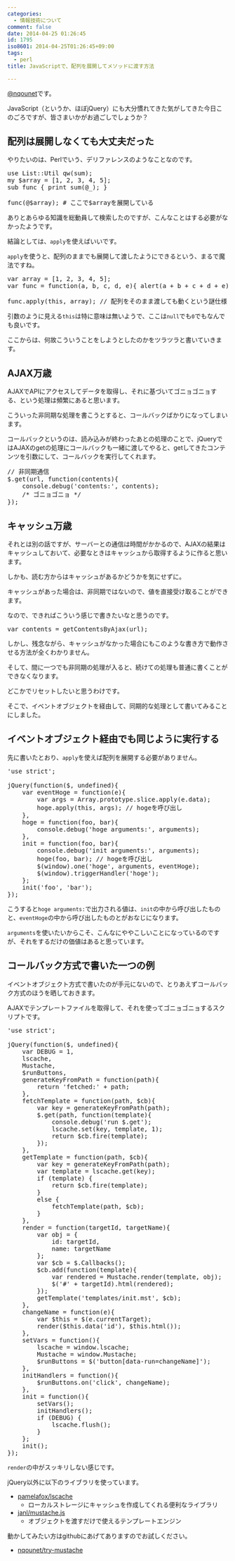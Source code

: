 ```yaml
---
categories:
  - 情報技術について
comment: false
date: 2014-04-25 01:26:45
id: 1795
iso8601: 2014-04-25T01:26:45+09:00
tags:
  - perl
title: JavaScriptで、配列を展開してメソッドに渡す方法

---
```


<p><a href="https://twitter.com/nqounet">@nqounet</a>です。</p>

<p>JavaScript（というか、ほぼjQuery）にも大分慣れてきた気がしてきた今日このごろですが、皆さまいかがお過ごしでしょうか？</p>



<h2>配列は展開しなくても大丈夫だった</h2>

<p>やりたいのは、Perlでいう、デリファレンスのようなことなのです。</p>

<pre class="lang:perl">
use List::Util qw(sum);
my $array = [1, 2, 3, 4, 5];
sub func { print sum(@_); }

func(@$array); # ここで$arrayを展開している
</pre>

<p>ありとあらゆる知識を総動員して検索したのですが、こんなことはする必要がなかったようです。</p>

<p>結論としては、<code>apply</code>を使えばいいです。</p>

<p><code>apply</code>を使うと、配列のままでも展開して渡したようにできるという、まるで魔法ですね。</p>

<pre class="lang:js">
var array = [1, 2, 3, 4, 5];
var func = function(a, b, c, d, e){ alert(a + b + c + d + e); };

func.apply(this, array); // 配列をそのまま渡しても動くという謎仕様
</pre>

<p>引数のように見える<code>this</code>は特に意味は無いようで、ここは<code>null</code>でも<code>0</code>でもなんでも良いです。</p>

<p>ここからは、何故こういうことをしようとしたのかをツラツラと書いていきます。</p>

<h2>AJAX万歳</h2>

<p>AJAXでAPIにアクセスしてデータを取得し、それに基づいてゴニョゴニョする、という処理は頻繁にあると思います。</p>

<p>こういった非同期な処理を書こうとすると、コールバックばかりになってしまいます。</p>

<p>コールバックというのは、読み込みが終わったあとの処理のことで、jQueryではAJAXのgetの処理にコールバックも一緒に渡してやると、getしてきたコンテンツを引数にして、コールバックを実行してくれます。</p>

<pre class="lang:js">
// 非同期通信
$.get(url, function(contents){
    console.debug('contents:', contents);
    /* ゴニョゴニョ */
});
</pre>

<h2>キャッシュ万歳</h2>

<p>それとは別の話ですが、サーバーとの通信は時間がかかるので、AJAXの結果はキャッシュしておいて、必要なときはキャッシュから取得するように作ると思います。</p>

<p>しかも、読む方からはキャッシュがあるかどうかを気にせずに。</p>

<p>キャッシュがあった場合は、非同期ではないので、値を直接受け取ることができます。</p>

<p>なので、できればこういう感じで書きたいなと思うのです。</p>

<pre class="lang:js">
var contents = getContentsByAjax(url);
</pre>

<p>しかし、残念ながら、キャッシュがなかった場合にもこのような書き方で動作させる方法が全くわかりません。</p>

<p>そして、間に一つでも非同期の処理が入ると、続けての処理も普通に書くことができなくなります。</p>

<p>どこかでリセットしたいと思うわけです。</p>

<p>そこで、イベントオブジェクトを経由して、同期的な処理として書いてみることにしました。</p>

<h2>イベントオブジェクト経由でも同じように実行する</h2>

<p>先に書いたとおり、<code>apply</code>を使えば配列を展開する必要がありません。</p>

<pre class="lang:js">
'use strict';

jQuery(function($, undefined){
    var eventHoge = function(e){
        var args = Array.prototype.slice.apply(e.data);
        hoge.apply(this, args); // hogeを呼び出し
    },
    hoge = function(foo, bar){
        console.debug('hoge arguments:', arguments);
    },
    init = function(foo, bar){
        console.debug('init arguments:', arguments);
        hoge(foo, bar); // hogeを呼び出し
        $(window).one('hoge', arguments, eventHoge);
        $(window).triggerHandler('hoge');
    };
    init('foo', 'bar');
});
</pre>

<p>こうすると<code>hoge arguments:</code>で出力される値は、<code>init</code>の中から呼び出したものと、<code>eventHoge</code>の中から呼び出したものとがおなじになります。</p>

<p><code>arguments</code>を使いたいからこそ、こんなにややこしいことになっているのですが、それをするだけの価値はあると思っています。</p>

<h2>コールバック方式で書いた一つの例</h2>

<p>イベントオブジェクト方式で書いたのが手元にないので、とりあえずコールバック方式のほうを晒しておきます。</p>

<p>AJAXでテンプレートファイルを取得して、それを使ってゴニョゴニョするスクリプトです。</p>

<pre class="lang:js">
'use strict';

jQuery(function($, undefined){
    var DEBUG = 1,
    lscache,
    Mustache,
    $runButtons,
    generateKeyFromPath = function(path){
        return 'fetched:' + path;
    },
    fetchTemplate = function(path, $cb){
        var key = generateKeyFromPath(path);
        $.get(path, function(template){
            console.debug('run $.get');
            lscache.set(key, template, 1);
            return $cb.fire(template);
        });
    },
    getTemplate = function(path, $cb){
        var key = generateKeyFromPath(path);
        var template = lscache.get(key);
        if (template) {
            return $cb.fire(template);
        }
        else {
            fetchTemplate(path, $cb);
        }
    },
    render = function(targetId, targetName){
        var obj = {
            id: targetId,
            name: targetName
        };
        var $cb = $.Callbacks();
        $cb.add(function(template){
            var rendered = Mustache.render(template, obj);
            $('#' + targetId).html(rendered);
        });
        getTemplate('templates/init.mst', $cb);
    },
    changeName = function(e){
        var $this = $(e.currentTarget);
        render($this.data('id'), $this.html());
    },
    setVars = function(){
        lscache = window.lscache;
        Mustache = window.Mustache;
        $runButtons = $('button[data-run=changeName]');
    },
    initHandlers = function(){
        $runButtons.on('click', changeName);
    },
    init = function(){
        setVars();
        initHandlers();
        if (DEBUG) {
            lscache.flush();
        }
    };
    init();
});
</pre>

<p><code>render</code>の中がスッキリしない感じです。</p>

<p>jQuery以外に以下のライブラリを使っています。</p>

<ul>
<li><a href="https://github.com/pamelafox/lscache">pamelafox/lscache</a>

<ul>
<li>ローカルストレージにキャッシュを作成してくれる便利なライブラリ</li>
</ul></li>
<li><a href="https://github.com/janl/mustache.js">janl/mustache.js</a>

<ul>
<li>オブジェクトを渡すだけで使えるテンプレートエンジン</li>
</ul></li>
</ul>

<p>動かしてみたい方はgithubにあげてありますのでお試しください。</p>

<ul>
<li><a href="https://github.com/nqounet/try-mustache">nqounet/try-mustache</a></li>
</ul>
    	